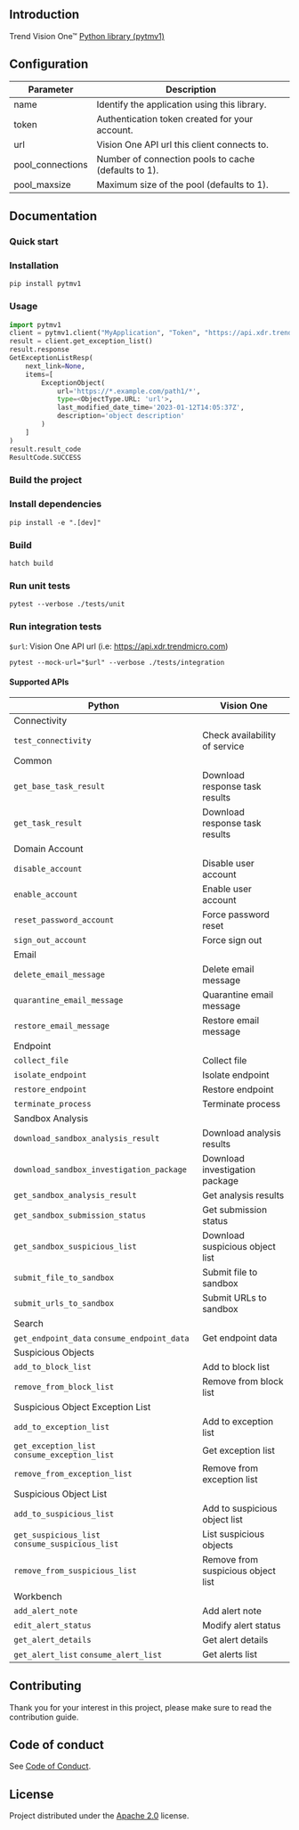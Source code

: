 ## Introduction

Trend Vision One™ [Python library (pytmv1)](https://pypi.org/project/pytmv1/)

## Configuration

| Parameter   | Description |
| ----------- | ----------- |
| name        | Identify the application using this library. |
| token       | Authentication token created for your account. |
| url         | Vision One API url this client connects to. |
| pool_connections | Number of connection pools to cache (defaults to 1). |
| pool_maxsize | Maximum size of the pool (defaults to 1). |


## Documentation
### Quick start
### Installation

`pip install pytmv1`

### Usage

```python
import pytmv1
client = pytmv1.client("MyApplication", "Token", "https://api.xdr.trendmicro.com")
result = client.get_exception_list()
result.response
GetExceptionListResp(
    next_link=None,
    items=[
        ExceptionObject(
            url='https://*.example.com/path1/*',
            type=<ObjectType.URL: 'url'>,
            last_modified_date_time='2023-01-12T14:05:37Z',
            description='object description'
        )
    ]
)
result.result_code
ResultCode.SUCCESS
```

### Build the project
### Install dependencies

`pip install -e ".[dev]"`

### Build

`hatch build`

### Run unit tests

`pytest --verbose ./tests/unit`

### Run integration tests

`$url`: Vision One API url (i.e: https://api.xdr.trendmicro.com)

`pytest --mock-url="$url" --verbose ./tests/integration`

#### Supported APIs

| Python	| Vision One |
| --------| --------- |
| Connectivity	| |
| `test_connectivity` |	Check availability of service |
| Common	| |
| `get_base_task_result` |	Download response task results |
| `get_task_result` |	Download response task results |
| Domain Account	| |
| `disable_account` |	Disable user account |
| `enable_account` |	Enable user account |
| `reset_password_account` |	Force password reset |
| `sign_out_account` |	Force sign out |
| Email	| |
| `delete_email_message` |	Delete email message |
| `quarantine_email_message` |	Quarantine email message |
| `restore_email_message` |	Restore email message |
| Endpoint	| |
| `collect_file` |	Collect file |
| `isolate_endpoint` |	Isolate endpoint |
| `restore_endpoint` |	Restore endpoint |
| `terminate_process` |	Terminate process |
| Sandbox Analysis	| |
| `download_sandbox_analysis_result` |	Download analysis results |
| `download_sandbox_investigation_package` |	Download investigation package |
| `get_sandbox_analysis_result` |	Get analysis results |
| `get_sandbox_submission_status` |	Get submission status |
| `get_sandbox_suspicious_list` |	Download suspicious object list |
| `submit_file_to_sandbox` |	Submit file to sandbox |
| `submit_urls_to_sandbox` |	Submit URLs to sandbox |
| Search | |
| `get_endpoint_data` `consume_endpoint_data` |	Get endpoint data |
| Suspicious Objects	| |
| `add_to_block_list` |	Add to block list |
| `remove_from_block_list` |	Remove from block list |
| Suspicious Object Exception List	| |
| `add_to_exception_list` |	Add to exception list |
| `get_exception_list` `consume_exception_list` |	Get exception list |
| `remove_from_exception_list` |	Remove from exception list |
| Suspicious Object List	| |
| `add_to_suspicious_list` |	Add to suspicious object list |
| `get_suspicious_list` `consume_suspicious_list` |	List suspicious objects |
| `remove_from_suspicious_list` |	Remove from suspicious object list |
| Workbench	| |
| `add_alert_note` |	Add alert note |
| `edit_alert_status` |	Modify alert status |
| `get_alert_details` |	Get alert details |
| `get_alert_list` `consume_alert_list`	| Get alerts list |

## Contributing
Thank you for your interest in this project, please make sure to read the contribution guide.

## Code of conduct
See [Code of Conduct](CODE_OF_CONDUCT.md).

## License
Project distributed under the [Apache 2.0](https://spdx.org/licenses/Apache-2.0.html) license.